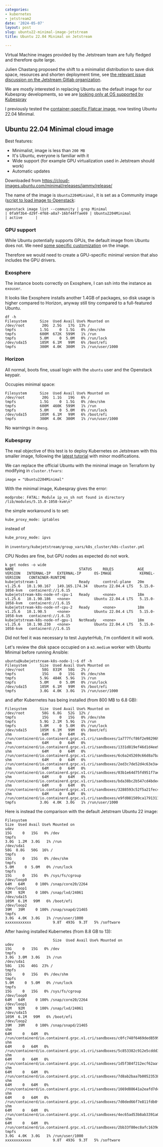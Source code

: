 ```yaml
---
categories:
- kubernetes
- jetstream2
date: '2024-05-07'
layout: post
slug: ubuntu22-minimal-image-jetstream
title: Ubuntu 22.04 Minimal on Jetstream

---
```


Virtual Machine images provided by the Jetstream team are fully fledged and therefore quite large.

Julien Chastang proposed the shift to a minimalist distribution to save disk space, resources and shorten deployment time, see [the relevant issue discussion on the Jetstream Gitlab organization](https://gitlab.com/jetstream-cloud/image-build-pipeline/-/issues/33).

We are mostly interested in replacing Ubuntu as the default image for our Kubespray developments, so we are [looking only at OS supported by Kubespray](https://github.com/kubernetes-sigs/kubespray?tab=readme-ov-file#supported-linux-distributions)

I previously tested the [container-specific Flatcar image](./2024-04-30-flatcar-image-jetstream.md), now testing Ubuntu 22.04 Minimal.

## Ubuntu 22.04 Minimal cloud image

Best features:

* Minimalist, image is less than `200 MB`
* It's Ubuntu, everyone is familiar with it
* Wide support (for example GPU virtualization used in Jetstream should work)
* Automatic updates

Downloaded from <https://cloud-images.ubuntu.com/minimal/releases/jammy/release/>

The name of the image is `Ubuntu2204Minimal`, it is set as a Community image ([script to load image to Openstack](https://github.com/zonca/jupyterhub-deploy-kubernetes-jetstream/blob/master/vm_image/upload_image_ubuntu.sh):

```
openstack image list --community | grep Minimal
| 0fa9f3b4-d29f-4f68-a8a7-16bf44ffae69 | Ubuntu2204Minimal                                   | active      |
```

### GPU support

While Ubuntu potentially supports GPUs, the default image from Ubuntu does not.
We need [some specific customization](https://gitlab.com/jetstream-cloud/image-build-pipeline/-/blob/main/ansible/roles/js2-specific/tasks/Ubuntu-22.yml?ref_type=heads#L120-167) on the image.

Therefore we would need to create a GPU-specific minimal version that also includes the GPU drivers.

### Exosphere

The instance boots correctly on Exosphere, I can ssh into the instance as `exouser`.

It looks like Exosphere installs another 1.4GB of packages, so disk usage is higher compared to Horizon, anyway still tiny compared to a full-featured Ubuntu.

```
df -h
Filesystem      Size  Used Avail Use% Mounted on
/dev/root        20G  2.5G   17G  13% /
tmpfs           1.5G     0  1.5G   0% /dev/shm
tmpfs           600M  672K  599M   1% /run
tmpfs           5.0M     0  5.0M   0% /run/lock
/dev/sda15      105M  6.1M   99M   6% /boot/efi
tmpfs           300M  4.0K  300M   1% /run/user/1000
```

### Horizon

All normal, boots fine, usual login with the `ubuntu` user and the Openstack keypair.

Occupies minimal space:

```
Filesystem      Size  Used Avail Use% Mounted on
/dev/root        20G  1.1G   19G   6% /
tmpfs           1.5G     0  1.5G   0% /dev/shm
tmpfs           600M  460K  599M   1% /run
tmpfs           5.0M     0  5.0M   0% /run/lock
/dev/sda15      105M  6.1M   99M   6% /boot/efi
tmpfs           300M  4.0K  300M   1% /run/user/1000
```

No warnings in `dmesg`.

### Kubespray

The real objective of this test is to deploy Kubernetes on Jetstream with this smaller image, following the [latest tutorial](https://www.zonca.dev/posts/2023-07-19-jetstream2_kubernetes_kubespray) with minor modifications.

We can replace the official Ubuntu with the minimal image on Terraform by modifying in `cluster.tfvars`:

    image = "Ubuntu2204Minimal"

With the minimal image, Kubespray gives the error:

    modprobe: FATAL: Module ip_vs_sh not found in directory /lib/modules/5.15.0-1058-kvm\n"

the simple workaround is to set:

    kube_proxy_mode: iptables

instead of 

    kube_proxy_mode: ipvs

in `inventory/kubejetstream/group_vars/k8s_cluster/k8s-cluster.yml`


CPU Nodes are fine, but GPU nodes as expected do not work.

```
k get nodes -o wide
NAME                              STATUS     ROLES           AGE   VERSION   INTERNAL-IP   EXTERNAL-IP      OS-IMAGE             KERNEL-VERSION    CONTAINER-RUNTIME
kubejetstream-1                   Ready      control-plane   20m   v1.25.6   10.1.90.167   149.165.174.34   Ubuntu 22.04.4 LTS   5.15.0-1058-kvm   containerd://1.6.15
kubejetstream-k8s-node-nf-cpu-1   Ready      <none>          18m   v1.25.6   10.1.90.186   <none>           Ubuntu 22.04.4 LTS   5.15.0-1058-kvm   containerd://1.6.15
kubejetstream-k8s-node-nf-cpu-2   Ready      <none>          18m   v1.25.6   10.1.90.5     <none>           Ubuntu 22.04.4 LTS   5.15.0-1058-kvm   containerd://1.6.15
kubejetstream-k8s-node-nf-gpu-1   NotReady   <none>          18m   v1.25.6   10.1.90.230   <none>           Ubuntu 22.04.4 LTS   5.15.0-1058-kvm   containerd://1.6.15
```

Did not feel it was necessary to test JupyterHub, I'm confident it will work.

Let's review the disk space occupied on a `m3.medium` worker with Ubuntu Minimal before running Ansible:

```
ubuntu@kubejetstream-k8s-node-1:~$ df -h
Filesystem      Size  Used Avail Use% Mounted on
/dev/root        58G  831M   58G   2% /
tmpfs            15G     0   15G   0% /dev/shm
tmpfs           5.9G  484K  5.9G   1% /run
tmpfs           5.0M     0  5.0M   0% /run/lock
/dev/sda15      105M  6.1M   99M   6% /boot/efi
tmpfs           3.0G  4.0K  3.0G   1% /run/user/1000
```

and after Kubernetes has being installed (from 800 MB to 6.8 GB):

```
Filesystem      Size  Used Avail Use% Mounted on
/dev/root        58G  6.8G   52G  12% /
tmpfs            15G     0   15G   0% /dev/shm
tmpfs           5.9G  2.1M  5.9G   1% /run
tmpfs           5.0M     0  5.0M   0% /run/lock
/dev/sda15      105M  6.1M   99M   6% /boot/efi
shm              64M     0   64M   0% /run/containerd/io.containerd.grpc.v1.cri/sandboxes/1a777fcf86f2e982969b83f78302bb19427470995262032dabe0384af26d202b/shm
shm              64M     0   64M   0% /run/containerd/io.containerd.grpc.v1.cri/sandboxes/1331d819ef46d1d4ee94cd1faa58c0965e6c63b25d5fd69bb86e5b1769c9041e/shm
shm              64M     0   64M   0% /run/containerd/io.containerd.grpc.v1.cri/sandboxes/6c6a245269c66d8a7ba69d31e590e9e807d17d19acfe9d2a251daa6b73127b78/shm
shm              64M     0   64M   0% /run/containerd/io.containerd.grpc.v1.cri/sandboxes/2ed3c7de52d4c63e3a4df8e00486f4fcde91634891708e88aaf506256c2637c7/shm
shm              64M     0   64M   0% /run/containerd/io.containerd.grpc.v1.cri/sandboxes/03b1e64d75fd951f7aefa050746717baa3811636636254132d4d11758c1a239c/shm
shm              64M     0   64M   0% /run/containerd/io.containerd.grpc.v1.cri/sandboxes/bda38bc2b547cd4bdeca1aa7653fdf6483da2fbb8b69abbda2a35a3d93b982a8/shm
shm              64M     0   64M   0% /run/containerd/io.containerd.grpc.v1.cri/sandboxes/3288593c52f5a21fec4be1222326d22f65612c61135e289addab1fe11b423334/shm
shm              64M     0   64M   0% /run/containerd/io.containerd.grpc.v1.cri/sandboxes/e9fd081509ca17913118ae4c69a80dc7cd50ea3a14469a90bc7e63ff5ff36c6f/shm
tmpfs           3.0G  4.0K  3.0G   1% /run/user/1000
```

Here is instead the comparison with the default Jetstream Ubuntu 22 image:

```
Filesystem                                                                                                                                                                                       Size  Used Avail Use% Mounted on
udev                                                                                                                                                                                              15G     0   15G   0% /dev
tmpfs                                                                                                                                                                                            3.0G  1.2M  3.0G   1% /run
/dev/sda1                                                                                                                                                                                         58G  8.8G   50G  16% /
tmpfs                                                                                                                                                                                             15G     0   15G   0% /dev/shm
tmpfs                                                                                                                                                                                            5.0M     0  5.0M   0% /run/lock
tmpfs                                                                                                                                                                                             15G     0   15G   0% /sys/fs/cgroup
/dev/loop0                                                                                                                                                                                        64M   64M     0 100% /snap/core20/2264
/dev/loop1                                                                                                                                                                                        92M   92M     0 100% /snap/lxd/24061
/dev/sda15                                                                                                                                                                                       105M  6.1M   99M   6% /boot/efi
/dev/loop2                                                                                                                                                                                        39M   39M     0 100% /snap/snapd/21465
tmpfs                                                                                                                                                                                            3.0G  4.0K  3.0G   1% /run/user/1000
xxxxxxxxxxxx          9.8T  493G  9.3T   5% /software
```

After having installed Kubernetes (from 8.8 GB to 13):

```
                      Size  Used Avail Use% Mounted on
udev                                                                                                                                                                                              15G     0   15G   0% /dev
tmpfs                                                                                                                                                                                            3.0G  3.0M  3.0G   1% /run
/dev/sda1                                                                                                                                                                                         58G   13G   46G  23% /
tmpfs                                                                                                                                                                                             15G     0   15G   0% /dev/shm
tmpfs                                                                                                                                                                                            5.0M     0  5.0M   0% /run/lock
tmpfs                                                                                                                                                                                             15G     0   15G   0% /sys/fs/cgroup
/dev/loop0                                                                                                                                                                                        64M   64M     0 100% /snap/core20/2264
/dev/loop1                                                                                                                                                                                        92M   92M     0 100% /snap/lxd/24061
/dev/sda15                                                                                                                                                                                       105M  6.1M   99M   6% /boot/efi
/dev/loop2                                                                                                                                                                                        39M   39M     0 100% /snap/snapd/21465
shm                                                                                                                                                                                               64M     0   64M   0% /run/containerd/io.containerd.grpc.v1.cri/sandboxes/c0fc748f6469ded859983f821e8f167691b52a529bdc5e9a1269646ab1d1466f/shm
shm                                                                                                                                                                                               64M     0   64M   0% /run/containerd/io.containerd.grpc.v1.cri/sandboxes/5c853382c912e5cddd3dc6c726bce09fdbec753a89b60b6cf334214c34216cbc/shm
shm                                                                                                                                                                                               64M     0   64M   0% /run/containerd/io.containerd.grpc.v1.cri/sandboxes/1d5f384f212ecf62aafa44e8cd1dbabf5bc0fa28aeb10759da9e372494d82661/shm
shm                                                                                                                                                                                               64M     0   64M   0% /run/containerd/io.containerd.grpc.v1.cri/sandboxes/7d8ab2baa7b00523538b0921b0fc6c9d6aee1d121db8752fdb38bdce877784b7/shm
shm                                                                                                                                                                                               64M     0   64M   0% /run/containerd/io.containerd.grpc.v1.cri/sandboxes/1669d88641a2eafd7dc3c841e9f71ef6014d61bd986bc527e899b2b972837279/shm
shm                                                                                                                                                                                               64M     0   64M   0% /run/containerd/io.containerd.grpc.v1.cri/sandboxes/7d0ded66f7e811fdb0fee58dba737494aca1e36510f8291d7ebca5f5a3ad9824/shm
shm                                                                                                                                                                                               64M     0   64M   0% /run/containerd/io.containerd.grpc.v1.cri/sandboxes/4ec65ad53b8ab3391a04cc2442fa3278b114fbe4791ca1b24cc7db213be8f896/shm
shm                                                                                                                                                                                               64M     0   64M   0% /run/containerd/io.containerd.grpc.v1.cri/sandboxes/2bb33f80ec8afc1639dd57094dbbd9c59e97640cb10df557f68d3bd8582a10f1/shm
tmpfs                                                                                                                                                                                            3.0G  4.0K  3.0G   1% /run/user/1000
xxxxxxxxxxxx          9.8T  493G  9.3T   5% /software
```
